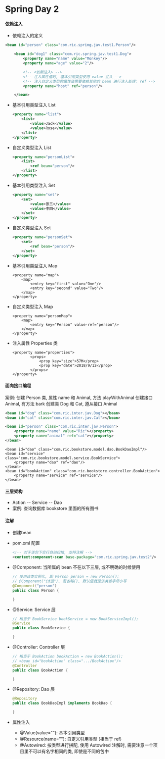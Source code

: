 # Spring Day 2

#### 依赖注入
- 依赖注入的定义

```xml
<bean id="person" class="com.ric.spring.jav.test1.Person"/>

    <bean id="dog1" class="com.ric.spring.jav.test1.Dog">
        <property name="name" value="Monkey"/>
        <property name="age" value="2"/>

        <!-- <依赖注入> -->
        <!-- 注入属性值时, 基本引用类型使用 value 注入 -->
        <!-- 注入自定义类型的属性值需要依赖其他的 bean 进行注入处理: ref -->
        <property name="host" ref="person"/>

    </bean>
```

- 基本引用类型注入 List

	```xml
	<property name="list">
		<list>
			<value>Jack</value>
			<value>Rose</value>
		</list>
	</property>
	```

- 自定义类型注入 List

 	```xml
	<property name="personList">
		<list>
			<ref bean="person"/>
		</list>
	</property>
	```

- 基本引用类型注入 Set

	```xml
	<property name="set">
		<set>
			<value>张三</value>
			<value>李四</value>
		</set>
	</property>
	```

- 自定义类型注入 Set

	```xml
	<property name="personSet">
		<set>
			<ref bean="person"/>
		</set>
	</property>
	```

- 基本引用类型注入 Map

	```
	<property name="map">
		<map>
			<entry key="first" value="One"/>
			<entry key="second" value="Two"/>
		</map>
	</property>
	```

- 自定义类型注入 Map

	```
	<property name="personMap">
		<map>
			<entry key="Person" value-ref="person"/>
		</map>
	</property>
	```

- 注入属性 Properties 类

	```
	<property name="properties">
			<props>
				<prop key="size">57M</prop>
				<prop key="date">2018/9/12</prop>
			</props>
	</property>
	```

#### 面向接口编程
案例:
创建 Person 类, 属性 name 和 Animal, 方法 playWithAnimal
创建接口 Animal, 有方法 bark
创建类 Dog 和 Cat, 遵从接口 Animal

```xml
<bean id="dog" class="com.ric.inter.jav.Dog"></bean>
<bean id="cat" class="com.ric.inter.jav.Cat"></bean>

<bean id="person" class="com.ric.inter.jav.Person">
	<property name="name" value="Ric"></property>
	<property name="animal" ref="cat"></property>
</bean>
```

```
<bean id="dao" class="com.ric.bookstore.model.dao.BookDaoImpl"/>
<bean id="service" class="com.ric.bookstore.model.service.BookService">
	<property name="dao" ref="dao"/>
</bean>
<bean id="bookAction" class="com.ric.bookstore.controller.BookAction">
	<property name="service" ref="service"/>
</bean>
```


#### 三层架构

- Action -- Service -- Dao
- 案例: 查询数据库 bookstore 里面的所有图书

#### 注解

- 创建bean

- pom.xml 配置

	```xml
	<!-- 对于该包下实行自动扫描, 支持注解 -->
	<context:component-scan base-package="com.ric.spring.jav.test2"/>
	```

- @Component: 当所属的 bean 不在以下三层, 或不明确的时候使用


	```Java
	// 使用该类实例化, 即 Person person = new Person();
	// @Component("id值"), 若省略(), 默认值就是该类首字母小写
	@Component("person")
	public class Person {

	}
	```

- @Service: Service 层

	```Java
	// 相当于 BookService bookService = new BookServiceImpl();
	@Service
	public class BookService {

	}
	```

- @Controller: Controller 层

	```Java
	// 相当于 BookAction bookAction = new BookAction();
	// <bean id="bookAction" class=".../BookAction"/>
	@Controller
	public class BookAction {

	}
	```

- @Repository: Dao 层

	```Java
	@Repository
	public class BookDaoImpl implements BookDao {

	}
	```

- 属性注入
	- @Value(value=""): 基本引用类型
	- @Resource(name=""): 自定义引用类型 (相当于 ref)
	- @Autowired: 按类型进行拼配, 使用 Autowired 注解时, 需要注意一个项目里不可以有名字相同的类, 即使是不同的包中
